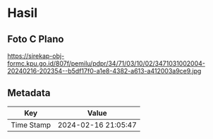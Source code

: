 # Hasil

## Foto C Plano

https://sirekap-obj-formc.kpu.go.id/807f/pemilu/pdpr/34/71/03/10/02/3471031002004-20240216-202354--b5df17f0-a1e8-4382-a613-a412003a9ce9.jpg


## Metadata

| Key        | Value               |
| ---------- | ------------------- |
| Time Stamp | 2024-02-16 21:05:47 |



